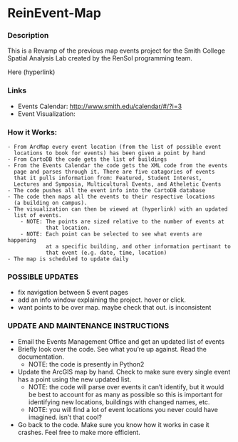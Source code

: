 ReinEvent-Map
=============

### Description
This is a Revamp of the previous map events project for the Smith College Spatial Analysis Lab created by the RenSol programming team.

Here (hyperlink)


### Links
- Events Calendar: http://www.smith.edu/calendar/#/?i=3
- Event Visualization: 

### How it Works:
	- From ArcMap every event location (from the list of possible event
      locations to book for events) has been given a point by hand 
	- From CartoDB the code gets the list of buildings
	- From the Events Calendar the code gets the XML code from the events
      page and parses through it. There are five catagories of events
      that it pulls information from: Featured, Student Interest,
      Lectures and Symposia, Multicultural Events, and Atheletic Events
	- The code pushes all the event info into the CartoDB database
    - The code then maps all the events to their respective locations
      (a building on campus).
	- The visualization can then be viewed at (hyperlink) with an updated
      list of events.
    	- NOTE: The points are sized relative to the number of events at
        		that location.
        - NOTE: Each point can be selected to see what events are happening
        		at a specific building, and other information pertinant to
                that event (e.g. date, time, location)
    - The map is scheduled to update daily


### POSSIBLE UPDATES
- fix navigation between 5 event pages
- add an info window explaining the project. hover or click.
- want points to be over map. maybe check that out. is inconsistent


### UPDATE AND MAINTENANCE INSTRUCTIONS
- Email the Events Management Office and get an updated list of events
- Briefly look over the code. See what you’re up against. Read the documentation.
	- NOTE: the code is presently in Python2
- Update the ArcGIS map by hand. Check to make sure every single event has a point using the new updated list.
	- NOTE: the code will parse over events it can’t identify, but it would be best to account for as many as possible so this is important for identifying new locations, buildings with changed names, etc.
	- NOTE: you will find a lot of event locations you never could have imagined. isn’t that cool?
- Go back to the code. Make sure you know how it works in case it crashes. Feel free to make more efficient.
